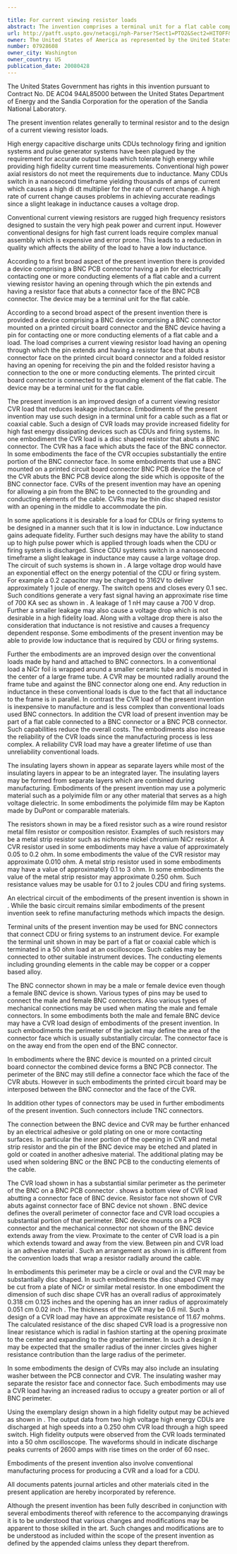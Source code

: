 ```yaml
---

title: For current viewing resistor loads
abstract: The invention comprises a terminal unit for a flat cable comprising a BNC-PCB connector having a pin for electrically contacting one or more conducting elements of a flat cable, and a current viewing resistor having an opening through which the pin extends and having a resistor face that abuts a connector face of the BNC-PCB connector, wherein the device is a terminal unit for the flat cable.
url: http://patft.uspto.gov/netacgi/nph-Parser?Sect1=PTO2&Sect2=HITOFF&p=1&u=%2Fnetahtml%2FPTO%2Fsearch-adv.htm&r=1&f=G&l=50&d=PALL&S1=07928608&OS=07928608&RS=07928608
owner: The United States of America as represented by the United States Department of Energy
number: 07928608
owner_city: Washington
owner_country: US
publication_date: 20080428
---
```

The United States Government has rights in this invention pursuant to Contract No. DE AC04 94AL85000 between the United States Department of Energy and the Sandia Corporation for the operation of the Sandia National Laboratory.

The present invention relates generally to terminal resistor and to the design of a current viewing resistor loads.

High energy capacitive discharge units CDUs technology firing and ignition systems and pulse generator systems have been plagued by the requirement for accurate output loads which tolerate high energy while providing high fidelity current time measurements. Conventional high power axial resistors do not meet the requirements due to inductance. Many CDUs switch in a nanosecond timeframe yielding thousands of amps of current which causes a high di dt multiplier for the rate of current change. A high rate of current change causes problems in achieving accurate readings since a slight leakage in inductance causes a voltage drop.

Conventional current viewing resistors are rugged high frequency resistors designed to sustain the very high peak power and current input. However conventional designs for high fast current loads require complex manual assembly which is expensive and error prone. This leads to a reduction in quality which affects the ability of the load to have a low inductance.

According to a first broad aspect of the present invention there is provided a device comprising a BNC PCB connector having a pin for electrically contacting one or more conducting elements of a flat cable and a current viewing resistor having an opening through which the pin extends and having a resistor face that abuts a connector face of the BNC PCB connector. The device may be a terminal unit for the flat cable.

According to a second broad aspect of the present invention there is provided a device comprising a BNC device comprising a BNC connector mounted on a printed circuit board connector and the BNC device having a pin for contacting one or more conducting elements of a flat cable and a load. The load comprises a current viewing resistor load having an opening through which the pin extends and having a resistor face that abuts a connector face on the printed circuit board connector and a folded resistor having an opening for receiving the pin and the folded resistor having a connection to the one or more conducting elements. The printed circuit board connector is connected to a grounding element of the flat cable. The device may be a terminal unit for the flat cable.

The present invention is an improved design of a current viewing resistor CVR load that reduces leakage inductance. Embodiments of the present invention may use such design in a terminal unit for a cable such as a flat or coaxial cable. Such a design of CVR loads may provide increased fidelity for high fast energy dissipating devices such as CDUs and firing systems. In one embodiment the CVR load is a disc shaped resistor that abuts a BNC connector. The CVR has a face which abuts the face of the BNC connector. In some embodiments the face of the CVR occupies substantially the entire portion of the BNC connector face. In some embodiments that use a BNC mounted on a printed circuit board connector BNC PCB device the face of the CVR abuts the BNC PCB device along the side which is opposite of the BNC connector face. CVRs of the present invention may have an opening for allowing a pin from the BNC to be connected to the grounding and conducting elements of the cable. CVRs may be thin disc shaped resistor with an opening in the middle to accommodate the pin.

In some applications it is desirable for a load for CDUs or firing systems to be designed in a manner such that it is low in inductance. Low inductance gains adequate fidelity. Further such designs may have the ability to stand up to high pulse power which is applied through loads when the CDU or firing system is discharged. Since CDU systems switch in a nanosecond timeframe a slight leakage in inductance may cause a large voltage drop. The circuit of such systems is shown in . A large voltage drop would have an exponential effect on the energy potential of the CDU or firing system. For example a 0.2 capacitor may be charged to 3162V to deliver approximately 1 joule of energy. The switch opens and closes every 0.1 sec. Such conditions generate a very fast signal having an approximate rise time of 700 KA sec as shown in . A leakage of 1 nH may cause a 700 V drop. Further a smaller leakage may also cause a voltage drop which is not desirable in a high fidelity load. Along with a voltage drop there is also the consideration that inductance is not resistive and causes a frequency dependent response. Some embodiments of the present invention may be able to provide low inductance that is required by CDU or firing systems.

Further the embodiments are an improved design over the conventional loads made by hand and attached to BNC connectors. In a conventional load a NiCr foil is wrapped around a smaller ceramic tube and is mounted in the center of a large frame tube. A CVR may be mounted radially around the frame tube and against the BNC connector along one end. Any reduction in inductance in these conventional loads is due to the fact that all inductance to the frame is in parallel. In contrast the CVR load of the present invention is inexpensive to manufacture and is less complex than conventional loads used BNC connectors. In addition the CVR load of present invention may be part of a flat cable connected to a BNC connector or a BNC PCB connector. Such capabilities reduce the overall costs. The embodiments also increase the reliability of the CVR loads since the manufacturing process is less complex. A reliability CVR load may have a greater lifetime of use than unreliability conventional loads.

The insulating layers shown in appear as separate layers while most of the insulating layers in appear to be an integrated layer. The insulating layers may be formed from separate layers which are combined during manufacturing. Embodiments of the present invention may use a polymeric material such as a polyimide film or any other material that serves as a high voltage dielectric. In some embodiments the polyimide film may be Kapton made by DuPont or comparable materials.

The resistors shown in may be a fixed resistor such as a wire round resistor metal film resistor or composition resistor. Examples of such resistors may be a metal strip resistor such as nichrome nickel chromium NiCr resistor. A CVR resistor used in some embodiments may have a value of approximately 0.05 to 0.2 ohm. In some embodiments the value of the CVR resistor may approximate 0.010 ohm. A metal strip resistor used in some embodiments may have a value of approximately 0.1 to 3 ohm. In some embodiments the value of the metal strip resistor may approximate 0.250 ohm. Such resistance values may be usable for 0.1 to 2 joules CDU and firing systems.

An electrical circuit of the embodiments of the present invention is shown in . While the basic circuit remains similar embodiments of the present invention seek to refine manufacturing methods which impacts the design.

Terminal units of the present invention may be used for BNC connectors that connect CDU or firing systems to an instrument device. For example the terminal unit shown in may be part of a flat or coaxial cable which is terminated in a 50 ohm load at an oscilloscope. Such cables may be connected to other suitable instrument devices. The conducting elements including grounding elements in the cable may be copper or a copper based alloy.

The BNC connector shown in may be a male or female device even though a female BNC device is shown. Various types of pins may be used to connect the male and female BNC connectors. Also various types of mechanical connections may be used when mating the male and female connectors. In some embodiments both the male and female BNC device may have a CVR load design of embodiments of the present invention. In such embodiments the perimeter of the jacket may define the area of the connector face which is usually substantially circular. The connector face is on the away end from the open end of the BNC connector.

In embodiments where the BNC device is mounted on a printed circuit board connector the combined device forms a BNC PCB connector. The perimeter of the BNC may still define a connector face which the face of the CVR abuts. However in such embodiments the printed circuit board may be interposed between the BNC connector and the face of the CVR.

In addition other types of connectors may be used in further embodiments of the present invention. Such connectors include TNC connectors.

The connection between the BNC device and CVR may be further enhanced by an electrical adhesive or gold plating on one or more contacting surfaces. In particular the inner portion of the opening in CVR and metal strip resistor and the pin of the BNC device may be etched and plated in gold or coated in another adhesive material. The additional plating may be used when soldering BNC or the BNC PCB to the conducting elements of the cable.

The CVR load shown in has a substantial similar perimeter as the perimeter of the BNC on a BNC PCB connector . shows a bottom view of CVR load abutting a connector face of BNC device. Resistor face not shown of CVR abuts against connector face of BNC device not shown . BNC device defines the overall perimeter of connector face and CVR load occupies a substantial portion of that perimeter. BNC device mounts on a PCB connector and the mechanical connector not shown of the BNC device extends away from the view. Proximate to the center of CVR load is a pin which extends toward and away from the view. Between pin and CVR load is an adhesive material . Such an arrangement as shown in is different from the convention loads that wrap a resistor radially around the cable.

In embodiments this perimeter may be a circle or oval and the CVR may be substantially disc shaped. In such embodiments the disc shaped CVR may be cut from a plate of NiCr or similar metal resistor. In one embodiment the dimension of such disc shape CVR has an overall radius of approximately 0.318 cm 0.125 inches and the opening has an inner radius of approximately 0.051 cm 0.02 inch . The thickness of the CVR may be 0.6 mil. Such a design of a CVR load may have an approximate resistance of 11.67 mohms. The calculated resistance of the disc shaped CVR load is a progressive non linear resistance which is radial in fashion starting at the opening proximate to the center and expanding to the greater perimeter. In such a design it may be expected that the smaller radius of the inner circles gives higher resistance contribution than the large radius of the perimeter.

In some embodiments the design of CVRs may also include an insulating washer between the PCB connector and CVR. The insulating washer may separate the resistor face and connector face. Such embodiments may use a CVR load having an increased radius to occupy a greater portion or all of BNC perimeter.

Using the exemplary design shown in a high fidelity output may be achieved as shown in . The output data from two high voltage high energy CDUs are discharged at high speeds into a 0.250 ohm CVR load through a high speed switch. High fidelity outputs were observed from the CVR loads terminated into a 50 ohm oscilloscope. The waveforms should in indicate discharge peaks currents of 2600 amps with rise times on the order of 60 nsec.

Embodiments of the present invention also involve conventional manufacturing process for producing a CVR and a load for a CDU.

All documents patents journal articles and other materials cited in the present application are hereby incorporated by reference.

Although the present invention has been fully described in conjunction with several embodiments thereof with reference to the accompanying drawings it is to be understood that various changes and modifications may be apparent to those skilled in the art. Such changes and modifications are to be understood as included within the scope of the present invention as defined by the appended claims unless they depart therefrom.

